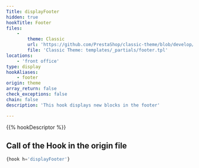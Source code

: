 ```yaml
---
Title: displayFooter
hidden: true
hookTitle: Footer
files:
    -
        theme: Classic
        url: 'https://github.com/PrestaShop/classic-theme/blob/develop/templates/_partials/footer.tpl'
        file: 'Classic Theme: templates/_partials/footer.tpl'
locations:
    - 'front office'
type: display
hookAliases:
    - footer
origin: theme
array_return: false
check_exceptions: false
chain: false
description: 'This hook displays new blocks in the footer'

---
```


{{% hookDescriptor %}}

## Call of the Hook in the origin file

```php
{hook h='displayFooter'}
```
